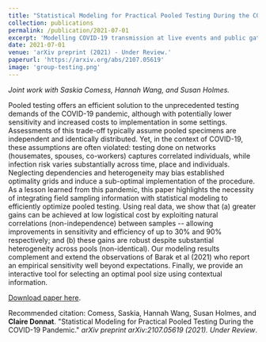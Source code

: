 ```yaml
---
title: "Statistical Modeling for Practical Pooled Testing During the COVID-19 Pandemic"
collection: publications
permalink: /publication/2021-07-01
excerpt: 'Modelling COVID-19 transmission at live events and public gatherings is essential to evaluate and control the probability of subsequent outbreaks. Model estimates can be used to inform event organizers about the possibility of super-spreading and the predicted efficacy of safety protocols, as well as to communicate to participants their personalised risk so that they may choose whether to attend. Yet, despite the fast-growing body of literature on COVID transmission dynamics, current risk models either neglect contextual information on vaccination rates or disease prevalence or do not attempt to quantitatively model transmission, thus limiting their potential to provide insightful estimates. This paper attempts to bridge this gap by providing informative risk metrics for live public events, along with a measure of their associated uncertainty. Starting with a thorough review of the literature and building upon existing models, our approach ties together three main components: (a) reliable modelling of the number of infectious cases at the time of the event, (b) evaluation of the efficiency of pre-event screening and risk mitigation protocols, and (c) modelling the transmission dynamics during the event. We demonstrate how uncertainty in the input parameters can be included in the model using Monte Carlo simulations. We discuss the underlying assumptions and limitations of our approach and implications for policy around live events management.'
date: 2021-07-01
venue: 'arXiv preprint (2021) - Under Review.'
paperurl: 'https://arxiv.org/abs/2107.05619'
image: 'group-testing.png'
---
```

*Joint work with Saskia Comess, Hannah Wang, and Susan Holmes.* 

Pooled testing offers an efficient solution to the unprecedented testing demands of the COVID-19 pandemic, although with potentially lower sensitivity and increased costs to implementation in some settings. Assessments of this trade-off typically assume pooled specimens are independent and identically distributed. Yet, in the context of COVID-19, these assumptions are often violated: testing done on networks (housemates, spouses, co-workers) captures correlated individuals, while infection risk varies substantially across time, place and individuals. Neglecting dependencies and heterogeneity may bias established optimality grids and induce a sub-optimal implementation of the procedure. As a lesson learned from this pandemic, this paper highlights the necessity of integrating field sampling information with statistical modeling to efficiently optimize pooled testing. Using real data, we show that (a) greater gains can be achieved at low logistical cost by exploiting natural correlations (non-independence) between samples -- allowing improvements in sensitivity and efficiency of up to 30% and 90% respectively; and (b) these gains are robust despite substantial heterogeneity across pools (non-identical). Our modeling results complement and extend the observations of Barak et al (2021) who report an empirical sensitivity well beyond expectations. Finally, we provide an interactive tool for selecting an optimal pool size using contextual information.

[Download paper here](https://arxiv.org/abs/2107.05619).



Recommended citation:  Comess, Saskia, Hannah Wang, Susan Holmes, and __Claire Donnat__. "Statistical Modeling for Practical Pooled Testing During the COVID-19 Pandemic." <i> arXiv preprint arXiv:2107.05619 (2021). Under Review</i>.
